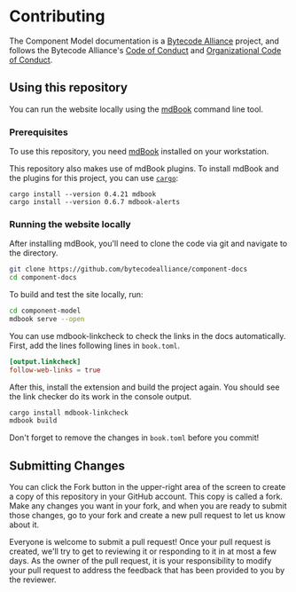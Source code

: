 # Contributing

The Component Model documentation is a [Bytecode Alliance](https://bytecodealliance.org/) project, and follows the Bytecode Alliance's [Code of Conduct](CODE_OF_CONDUCT.md) and [Organizational Code of Conduct](ORG_CODE_OF_CONDUCT.md).

## Using this repository

You can run the website locally using the [mdBook](https://rust-lang.github.io/mdBook/index.html) command line tool.

### Prerequisites

To use this repository, you need [mdBook](https://rust-lang.github.io/mdBook/guide/installation.html) installed on your workstation.

This repository also makes use of mdBook plugins. To install mdBook and the plugins for this project, you can use [`cargo`][cargo]:

```console
cargo install --version 0.4.21 mdbook
cargo install --version 0.6.7 mdbook-alerts
```

[cargo]: https://doc.rust-lang.org/cargo

### Running the website locally

After installing mdBook, you'll need to clone the code via git and navigate to the directory.

```bash
git clone https://github.com/bytecodealliance/component-docs
cd component-docs
```

To build and test the site locally, run:

```bash
cd component-model
mdbook serve --open
```

You can use mdbook-linkcheck to check the links in the docs automatically. First, add the lines following lines in `book.toml`.

```toml
[output.linkcheck]
follow-web-links = true
```

After this, install the extension and build the project again. You should see the link checker do its work in the console output.

```bash
cargo install mdbook-linkcheck
mdbook build
```

Don't forget to remove the changes in `book.toml` before you commit!

## Submitting Changes

You can click the Fork button in the upper-right area of the screen to create a copy of this repository in your GitHub account. This copy is called a fork. Make any changes you want in your fork, and when you are ready to submit those changes, go to your fork and create a new pull request to let us know about it.

Everyone is welcome to submit a pull request! Once your pull request is created, we'll try to get to reviewing it or responding to it in at most a few days. As the owner of the pull request, it is your responsibility to modify your pull request to address the feedback that has been provided to you by the reviewer.
